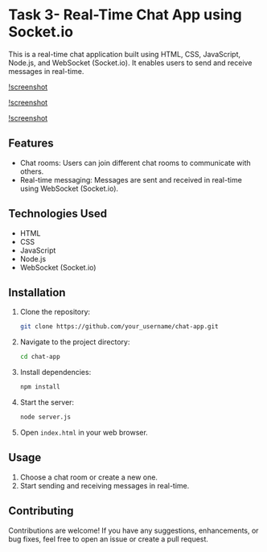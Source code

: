 # Task 3- Real-Time Chat App using Socket.io

This is a real-time chat application built using HTML, CSS, JavaScript, Node.js, and WebSocket (Socket.io). It enables users to send and receive messages in real-time.

[!screenshot](scrnsht-1.png)

[!screenshot](scrnsht-2.png)

[!screenshot](scrnsht-3.png)
## Features

- Chat rooms: Users can join different chat rooms to communicate with others.
- Real-time messaging: Messages are sent and received in real-time using WebSocket (Socket.io).

  
## Technologies Used

- HTML
- CSS
- JavaScript
- Node.js
- WebSocket (Socket.io)

## Installation

1. Clone the repository:

   ```bash
   git clone https://github.com/your_username/chat-app.git
   ```

2. Navigate to the project directory:

   ```bash
   cd chat-app
   ```

3. Install dependencies:

   ```bash
   npm install
   ```

4. Start the server:

   ```bash
   node server.js
   ```

5. Open `index.html` in your web browser.

## Usage
1. Choose a chat room or create a new one.
2. Start sending and receiving messages in real-time.


## Contributing

Contributions are welcome! If you have any suggestions, enhancements, or bug fixes, feel free to open an issue or create a pull request.


